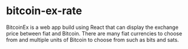 # bitcoin-ex-rate
BitcoinEx is a web app build using React that can display the exchange price between fiat and Bitcoin. There are many fiat currencies to choose from and multiple units of Bitcoin to choose from such as bits and sats.
